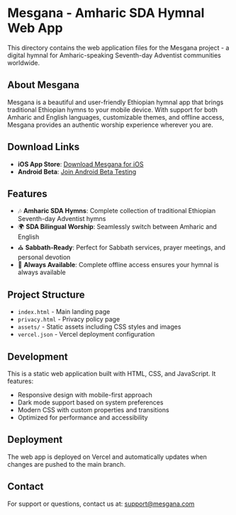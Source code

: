 # Mesgana - Amharic SDA Hymnal Web App

This directory contains the web application files for the Mesgana project - a digital hymnal for Amharic-speaking Seventh-day Adventist communities worldwide.

## About Mesgana

Mesgana is a beautiful and user-friendly Ethiopian hymnal app that brings traditional Ethiopian hymns to your mobile device. With support for both Amharic and English languages, customizable themes, and offline access, Mesgana provides an authentic worship experience wherever you are.

## Download Links

- **iOS App Store**: [Download Mesgana for iOS](https://apps.apple.com/us/app/mesgana/id6747017556)
- **Android Beta**: [Join Android Beta Testing](https://form.typeform.com/to/kx1lHXhK)

## Features

- 🎶 **Amharic SDA Hymns**: Complete collection of traditional Ethiopian Seventh-day Adventist hymns
- 🌍 **SDA Bilingual Worship**: Seamlessly switch between Amharic and English
- ⛪ **Sabbath-Ready**: Perfect for Sabbath services, prayer meetings, and personal devotion
- 📱 **Always Available**: Complete offline access ensures your hymnal is always available

## Project Structure

- `index.html` - Main landing page
- `privacy.html` - Privacy policy page
- `assets/` - Static assets including CSS styles and images
- `vercel.json` - Vercel deployment configuration

## Development

This is a static web application built with HTML, CSS, and JavaScript. It features:
- Responsive design with mobile-first approach
- Dark mode support based on system preferences
- Modern CSS with custom properties and transitions
- Optimized for performance and accessibility

## Deployment

The web app is deployed on Vercel and automatically updates when changes are pushed to the main branch.

## Contact

For support or questions, contact us at: support@mesgana.com
